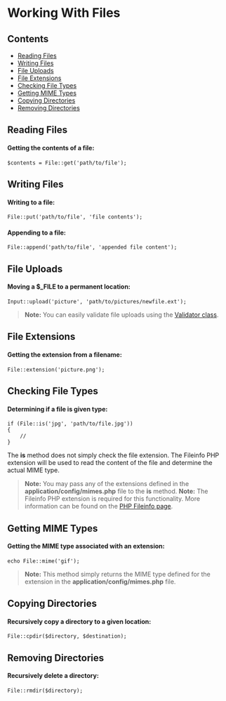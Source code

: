 # Working With Files

## Contents

- [Reading Files](#get)
- [Writing Files](#put)
- [File Uploads](#upload)
- [File Extensions](#ext)
- [Checking File Types](#is)
- [Getting MIME Types](#mime)
- [Copying Directories](#cpdir)
- [Removing Directories](#rmdir)

<a name="get"></a>
## Reading Files

#### Getting the contents of a file:

	$contents = File::get('path/to/file');

<a name="put"></a>
## Writing Files

#### Writing to a file:

	File::put('path/to/file', 'file contents');

#### Appending to a file:

	File::append('path/to/file', 'appended file content');

<a name="upload"></a>
## File Uploads

#### Moving a $_FILE to a permanent location:

	Input::upload('picture', 'path/to/pictures/newfile.ext');

> **Note:** You can easily validate file uploads using the [Validator class](/docs/validation).

<a name="ext"></a>
## File Extensions

#### Getting the extension from a filename:

	File::extension('picture.png');

<a name="is"></a>
## Checking File Types

#### Determining if a file is given type:

	if (File::is('jpg', 'path/to/file.jpg'))
	{
		//
	}

The **is** method does not simply check the file extension. The Fileinfo PHP extension will be used to read the content of the file and determine the actual MIME type.

> **Note:** You may pass any of the extensions defined in the **application/config/mimes.php** file to the **is** method.
> **Note:** The Fileinfo PHP extension is required for this functionality. More information can be found on the [PHP Fileinfo page](http://php.net/manual/en/book.fileinfo.php).

<a name="mime"></a>
## Getting MIME Types

#### Getting the MIME type associated with an extension:

	echo File::mime('gif');

> **Note:** This method simply returns the MIME type defined for the extension in the **application/config/mimes.php** file.

<a name="cpdir"></a>
## Copying Directories

#### Recursively copy a directory to a given location:

	File::cpdir($directory, $destination);

<a name="rmdir"></a>
## Removing Directories

#### Recursively delete a directory:

	File::rmdir($directory);